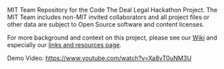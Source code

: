 MIT Team Repository for the Code The Deal Legal Hackathon Project.  The MIT Team includes non-MIT invited collaborators and all project files or other data are subject to Open Source software and content licenses. 

For more background and context on this project, please see our [Wiki](https://github.com/HumanDynamics/CodeTheDeal/wiki) and especially our [links and resources page](https://github.com/HumanDynamics/CodeTheDeal/wiki/Key-Links-and-Other-Resources-for-the-Hackathon-Project).  

Demo Video: https://www.youtube.com/watch?v=Xa8vT0uNM3U

